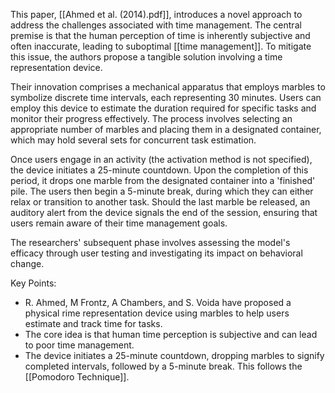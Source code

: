 This paper, [[Ahmed et al. (2014).pdf]], introduces a novel approach to address the challenges associated with time management. The central premise is that the human perception of time is inherently subjective and often inaccurate, leading to suboptimal [[time management]]. To mitigate this issue, the authors propose a tangible solution involving a time representation device.

Their innovation comprises a mechanical apparatus that employs marbles to symbolize discrete time intervals, each representing 30 minutes. Users can employ this device to estimate the duration required for specific tasks and monitor their progress effectively. The process involves selecting an appropriate number of marbles and placing them in a designated container, which may hold several sets for concurrent task estimation.

Once users engage in an activity (the activation method is not specified), the device initiates a 25-minute countdown. Upon the completion of this period, it drops one marble from the designated container into a 'finished' pile. The users then begin a 5-minute break, during which they can either relax or transition to another task. Should the last marble be released, an auditory alert from the device signals the end of the session, ensuring that users remain aware of their time management goals.

The researchers' subsequent phase involves assessing the model's efficacy through user testing and investigating its impact on behavioral change.

Key Points:
- R. Ahmed, M Frontz, A Chambers, and S. Voida have proposed a physical rime representation device using marbles to help users estimate and track time for tasks. 
- The core idea is that human time perception is subjective and can lead to poor time management.
- The device initiates a 25-minute countdown, dropping marbles to signify completed intervals, followed by a 5-minute break. This follows the [[Pomodoro Technique]]. 